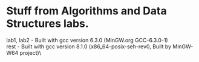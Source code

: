 # Stuff from Algorithms and Data Structures labs.
lab1, lab2 - Built with gcc version 6.3.0 (MinGW.org GCC-6.3.0-1) \
rest - Built with gcc version 8.1.0 (x86_64-posix-seh-rev0, Built by MinGW-W64 project)\ 